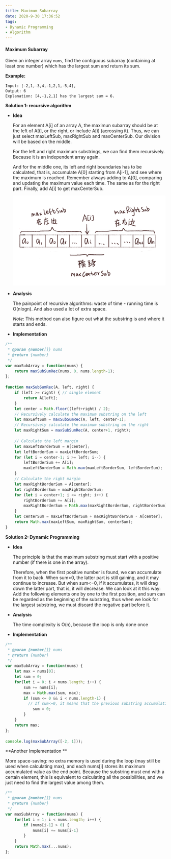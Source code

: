 ```yaml
---
title: Maximum Subarray
date: 2020-9-30 17:36:52
tags: 
- Dynamic Programming
- Algorithm
---
```


#### Maximum Subarray

Given an integer array `nums`, find the contiguous subarray (containing at least one number) which has the largest sum and return its sum.

**Example:**

```
Input: [-2,1,-3,4,-1,2,1,-5,4],
Output: 6
Explanation: [4,-1,2,1] has the largest sum = 6.
```



**Solution 1: recursive algorithm**

- **Idea**

  For an element A[i] of an array A, the maximun subarray should be at the left of A[i], or the right, or include A[i] (acrossing it). Thus, we can just select maxLeftSub, maxRightSub and maxCenterSub. Our division will be based on the middle.

  For the left and right maximum substrings, we can find them recursively. Because it is an independent array again.

  And for the middle one, its left and right boundaries has to be calculated, that is, accumulate A[0] starting from A[i-1], and see where the maximum is reached. Remember always adding to A[0], comparing and updating the maximum value each time. The same as for the right part. Finally, add A[i] to get maxCenterSub.

  


  ![image-2020042818242232](/images/maxSub-1.png)

- **Analysis**

  The painpoint of recursive algorithms: waste of time - running time is O(nlogn). And also used a lot of extra space.

  *Note*: This method can also figure out what the substring is and where it starts and ends.

- **Implementation**

```javascript
/**
 * @param {number[]} nums
 * @return {number}
 */
var maxSubArray = function(nums) {
    return maxSubSumRec(nums, 0, nums.length-1);
};

function maxSubSumRec(A, left, right) {
    if (left >= right) { // single element
        return A[left];
    }
    let center = Math.floor((left+right) / 2);
    // Recursively calculate the maximum substring on the left
    let maxLeftSum = maxSubSumRec(A, left, center-1);
  	// Recursively calculate the maximum substring on the right
    let maxRightSum = maxSubSumRec(A, center+1, right);
    
  	// Calculate the left margin
    let maxLeftBorderSum = A[center]; 
    let leftBorderSum = maxLeftBorderSum;
    for (let i = center-1; i >= left; i--) {
        leftBorderSum += A[i];
        maxLeftBorderSum = Math.max(maxLeftBorderSum, leftBorderSum);
    }
    // Calculate the right margin
    let maxRightBorderSum = A[center]; 
    let rightBorderSum = maxRightBorderSum;
    for (let i = center+1; i <= right; i++) {
        rightBorderSum += A[i];
        maxRightBorderSum = Math.max(maxRightBorderSum, rightBorderSum);
    }
    let centerSum = maxLeftBorderSum + maxRightBorderSum - A[center];
    return Math.max(maxLeftSum, maxRightSum, centerSum);
}
```



**Solution 2: Dynamic Programming**

- **Idea**

  The principle is that the maximum substring must start with a positive number (if there is one in the array).

  Therefore, when the first positive number is found, we can accumulate from it to back. When sum>0, the latter part is still gaining, and it may continue to increase. But when sum<=0, if it accumulates, it will drag down the latter part, that is, it will decrease. We can look at it this way: Add the following elements one by one to the first position, and sum can be regarded as the beginning of the substring, thus when we look for the largest substring, we must discard the negative part before it.

- **Analysis**

  The time complexity is O(n), because the loop is only done once

- **Implementation**

```javascript
/**
 * @param {number[]} nums
 * @return {number}
 */
var maxSubArray = function(nums) {
    let max = nums[0];
    let sum = 0;
    for(let i = 0; i < nums.length; i++) {
        sum += nums[i];
        max = Math.max(sum, max);
        if (sum <= 0 && i < nums.length-1) { 
          // If sum<=0, it means that the previous substring accumulation has no gain to the back, so the sum is calculated from the next position again
            sum = 0;
        }
    }
    return max;
};

console.log(maxSubArray([-2, 1]));
```



**Another Implementation **

More space-saving: no extra memory is used during the loop (may still be used when calculating max), and each nums[i] stores its maximum accumulated value as the end point. Because the substring must end with a certain element, this is equivalent to calculating all the possibilities, and we just need to find the largest value among them.

```javascript
/**
 * @param {number[]} nums
 * @return {number}
 */
var maxSubArray = function(nums) { 
    for(let i = 1; i < nums.length; i++) {
        if (nums[i-1] > 0) {
            nums[i] += nums[i-1]
        }
    }
    return Math.max(...nums);
};
```




